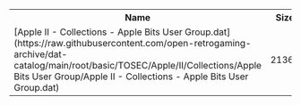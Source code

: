 <table>
<tr><th>Name</th><th>Size</th></tr>
<tr><td>
[Apple II - Collections - Apple Bits User Group.dat](https://raw.githubusercontent.com/open-retrogaming-archive/dat-catalog/main/root/basic/TOSEC/Apple/II/Collections/Apple Bits User Group/Apple II - Collections - Apple Bits User Group.dat)
</td><td>21365</td></tr>
</table>
